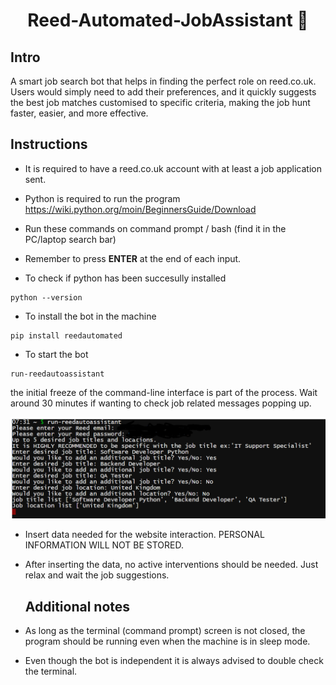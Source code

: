 

 <div align="center">

 # Reed-Automated-JobAssistant 🤖

</div>

## Intro

A smart job search bot that helps in finding the perfect role on reed.co.uk. Users would simply need to add their preferences, and it quickly suggests the best job matches customised to specific criteria, making the job hunt faster, easier, and more effective.

## Instructions 

* It is required to have a reed.co.uk account with at least a job application sent.

* Python is required to run the program https://wiki.python.org/moin/BeginnersGuide/Download


* Run these commands on command prompt / bash (find it in the PC/laptop search bar)

* Remember to press **ENTER** at the end of each input.

* To check if python has been succesully installed
  
 ```
python --version
```

* To install the bot in the machine 

```
pip install reedautomated
```
* To start the bot

```
run-reedautoassistant
```

the initial freeze of the  command-line interface is part of the process. Wait around 30 minutes if wanting to check job related messages popping up.

![Alt text](https://github.com/andrewisoko/Reed-Automated-JobAssistant/blob/main/images/Command-line%20example.png)


* Insert data needed for the website interaction. PERSONAL INFORMATION WILL NOT BE STORED.
* After inserting the data, no active interventions should be needed. Just relax and wait the job suggestions.

  ## Additional notes

* As long as the terminal (command prompt) screen is not closed, the program should be running even when the machine is in sleep mode.
* Even though the bot is independent it is always advised to double check the terminal.


